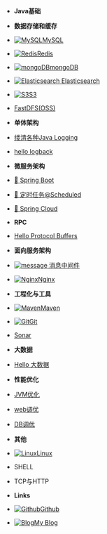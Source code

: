 - **Java基础**

  
- **数据存储和缓存**
- [![MySQL](https://icongram.jgog.in/devicon/mysql-original.svg?&size=16)MySQL](mysql/readMySQL.md)
- [![Redis](https://icongram.jgog.in/devicon/redis-original.svg?&size=16)Redis](redis/2.readRedis.md)
- [![mongoDB](https://icongram.jgog.in/devicon/mongodb-original.svg?&size=16)mongoDB]( https://redis.io/ )
- [![ **Elasticsearch** ](https://icongram.jgog.in/simple/elasticsearch.svg?&size=16) Elasticsearch]( https://redis.io/ )
- [![S3](https://icongram.jgog.in/devicon/amazonwebservices-original.svg?&size=16)S3]( https://aws.amazon.com/cn/s3/ )
- [FastDFS(OSS)]( https://github.com/happyfish100/fastdfs )
- **单体架构**
- [缕清各种Java Logging](logging/Java-Logging.md)
- [hello logback](logging/logback简单使用.md)
- **微服务架构**  
- [🍃 Spring Boot](springboot/Hello-SpringBoot.md)
- [🍃 定时任务@Scheduled](springboot/Spingboot定时任务@Scheduled.md)
- [🍃 Spring Cloud](#)
- **RPC**
- [Hello Protocol Buffers](rpc/Hello-Protocol-Buffers.md)
- **面向服务架构**
- [![message](https://icongram.jgog.in/clarity/email.svg?&size=16) 消息中间件](message-queue/readMQ.md)
- [![Nginx](https://icongram.jgog.in/devicon/nginx-original.svg?&size=16)Nginx](logging/logback简单使用.md)
- **工程化与工具**
- [![Maven](https://icongram.jgog.in/fontawesome/maxcdn.svg?&size=16)Maven](logging/logback简单使用.md)
- [![Git](https://icongram.jgog.in/devicon/git-original.svg?&size=16)Git](logging/logback简单使用.md)
- [Sonar]()
- **大数据**
- [Hello 大数据](big-data/Hello-BigData.md)
- **性能优化**
- [JVM优化]()
- [web调优]()
- [DB调优]()
- **其他**
- [![Linux](https://icongram.jgog.in/devicon/linux-original.svg?&size=16)Linux](linux/linux.md)
- SHELL
-  TCP与HTTP
- **Links**
- [![Github](https://icongram.jgog.in/simple/github.svg?color=808080&size=16)Github](https://github.com/jhildenbiddle/docsify-tabs)
- [![Blog](https://icongram.jgog.in/simple/aboutme.svg?colored&size=16)My Blog](https://www.lazyegg.net)